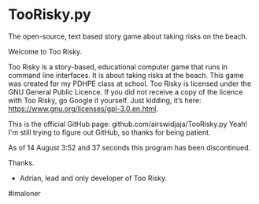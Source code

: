 # TooRisky.py
The open-source, text based story game about taking risks on the beach.

Welcome to Too Risky.

Too Risky is a story-based, educational computer game that runs in command line interfaces. It is about taking risks at the beach. This game was created for my PDHPE class at school. Too Risky is licensed under the GNU General Public Licence. If you did not receive a copy of the licence with Too Risky, go Google it yourself. Just kidding, it’s here: https://www.gnu.org/licenses/gpl-3.0.en.html.

This is the official GitHub page: github.com/airswidjaja/TooRisky.py Yeah! I'm still trying to figure out GitHub, so thanks for being patient.

As of 14 August 3:52 and 37 seconds this program has been discontinued.

Thanks. 

- Adrian, lead and only developer of Too Risky.

#imaloner
